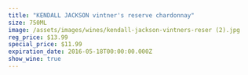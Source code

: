 ```yaml
---
title: "KENDALL JACKSON vintner's reserve chardonnay"
size: 750ML
image: /assets/images/wines/kendall-jackson-vintners-reser (2).jpg
reg_price: $13.99
special_price: $11.99
expiration_date: 2016-05-18T00:00:00.000Z
show_wine: true
---
```



